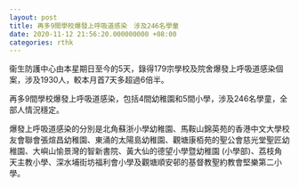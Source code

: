```yaml
---
layout: post
title: 再多9間學校爆發上呼吸道感染　涉及246名學童
date: 2020-11-12 21:56:20.000000000 +08:00
categories: rthk
---
```


衞生防護中心由本星期日至今的5天，錄得179宗學校及院舍爆發上呼吸道感染個案，涉及1930人，較本月首7天多超過6倍半。

再多9間學校爆發上呼吸道感染，包括4間幼稚園和5間小學，涉及246名學童，全部人情況穩定。

爆發上呼吸道感染的分別是北角蘇浙小學幼稚園、馬鞍山錦英苑的香港中文大學校友會聯會張煊昌幼稚園、東涌的太陽島幼稚園、觀塘康栢苑的聖公會慈光堂聖匠幼稚園、大嶼山愉景灣的智新書院、黃大仙的德望小學暨幼稚園 (小學部)、荔枝角天主教小學、深水埔街坊福利會小學及觀塘順安邨的基督教聖約教會堅樂第二小學。
